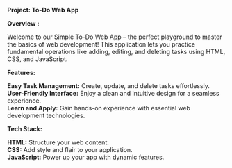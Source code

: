 **Project: To-Do Web App**  

**Overview :**  

Welcome to our Simple To-Do Web App – the perfect playground to master the basics of web development! This application lets you practice fundamental operations like adding, editing, and deleting tasks using HTML, CSS, and JavaScript.  

**Features:**  

**Easy Task Management:** Create, update, and delete tasks effortlessly.  
**User-Friendly Interface:** Enjoy a clean and intuitive design for a seamless experience.  
**Learn and Apply:** Gain hands-on experience with essential web development technologies.  

**Tech Stack:**

**HTML:** Structure your web content.  
**CSS:** Add style and  flair to your application.  
**JavaScript:** Power up your app with dynamic features.  
